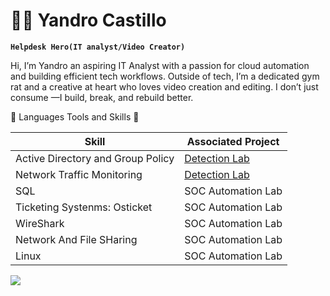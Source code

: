 # 🏄‍♂️ Yandro Castillo

**`Helpdesk Hero(IT analyst/Video Creator)`**

Hi, I’m Yandro an aspiring IT Analyst with a passion for cloud automation and building efficient tech workflows. Outside of tech, I’m a dedicated gym rat and a creative at heart who loves video creation and editing. I don’t just consume —I build, break, and rebuild better.

 
 
💼 Languages Tools and Skills 🧰

| Skill                                         | Associated Project         |
|-----------------------------------------------|----------------------------|
| Active Directory and Group Policy             | <a href="https://google.com">Detection Lab</a>|
| Network Traffic Monitoring                    | <a href="https://google.com">Detection Lab</a>|
| SQL                                           | SOC Automation Lab|
| Ticketing Systenms: Osticket                  | SOC Automation Lab|
| WireShark                                     | SOC Automation Lab|
| Network And File SHaring                      | SOC Automation Lab|
| Linux                                         | SOC Automation Lab|













<a href="https://www.linkedin.com/in/yandro-castillo-4a8908239/"><img src="https://img.shields.io/badge/-LinkedIn-0072b1?&style=for-the-badge&logo=linkedin&logoColor=white" /></a>
